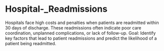 # Hospital-_Readmissions
Hospitals face high costs and penalties when patients are readmitted within 30 days of discharge. These readmissions often indicate poor care coordination, unplanned complications, or lack of follow-up. Goal: Identify key factors that lead to patient readmissions and predict the likelihood of a patient being readmitted.
